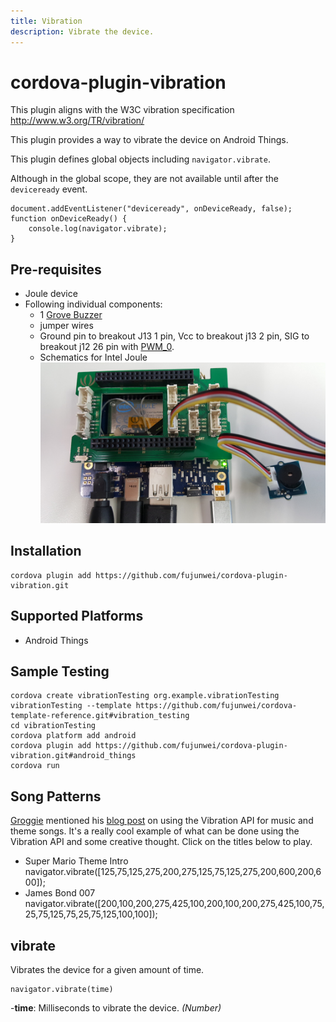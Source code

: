 ```yaml
---
title: Vibration
description: Vibrate the device.
---
```

<!--
# license: Licensed to the Apache Software Foundation (ASF) under one
#         or more contributor license agreements.  See the NOTICE file
#         distributed with this work for additional information
#         regarding copyright ownership.  The ASF licenses this file
#         to you under the Apache License, Version 2.0 (the
#         "License"); you may not use this file except in compliance
#         with the License.  You may obtain a copy of the License at
#
#           http://www.apache.org/licenses/LICENSE-2.0
#
#         Unless required by applicable law or agreed to in writing,
#         software distributed under the License is distributed on an
#         "AS IS" BASIS, WITHOUT WARRANTIES OR CONDITIONS OF ANY
#         KIND, either express or implied.  See the License for the
#         specific language governing permissions and limitations
#         under the License.
-->

# cordova-plugin-vibration

This plugin aligns with the W3C vibration specification http://www.w3.org/TR/vibration/

This plugin provides a way to vibrate the device on Android Things.

This plugin defines global objects including `navigator.vibrate`.

Although in the global scope, they are not available until after the `deviceready` event.

    document.addEventListener("deviceready", onDeviceReady, false);
    function onDeviceReady() {
        console.log(navigator.vibrate);
    }

## Pre-requisites

- Joule device
- Following individual components:
    - 1 [Grove Buzzer](https://www.seeedstudio.com/Grove-Buzzer-p-768.html)
    - jumper wires
    - Ground pin to breakout J13 1 pin, Vcc to breakout j13 2 pin, SIG to breakout j12 26 pin with [PWM_0](http://www.intel.com/content/www/us/en/support/boards-and-kits/intel-joule-kits/000022494.html).
    - Schematics for Intel Joule
    ![Schematics for Intel Joule](joule_device.jpg)


## Installation

    cordova plugin add https://github.com/fujunwei/cordova-plugin-vibration.git

## Supported Platforms

- Android Things

## Sample Testing

    cordova create vibrationTesting org.example.vibrationTesting vibrationTesting --template https://github.com/fujunwei/cordova-template-reference.git#vibration_testing
    cd vibrationTesting
    cordova platform add android
    cordova plugin add https://github.com/fujunwei/cordova-plugin-vibration.git#android_things
    cordova run

## Song Patterns
[Groggie](http://www.reddit.com/user/Groggie) mentioned his [blog post](http://gearside.com/cool-vibration-patterns-for-mobile-devices/%20Custom%20vibration%20patterns%20for%20mobile%20devices) on using the Vibration API for music and theme songs. It's a really cool example of what can be done using the Vibration API and some creative thought. Click on the titles below to play.

- Super Mario Theme Intro
    navigator.vibrate([125,75,125,275,200,275,125,75,125,275,200,600,200,600]);
- James Bond 007
    navigator.vibrate([200,100,200,275,425,100,200,100,200,275,425,100,75,25,75,125,75,25,75,125,100,100]);

## vibrate

Vibrates the device for a given amount of time.

    navigator.vibrate(time)


-__time__: Milliseconds to vibrate the device. _(Number)_



